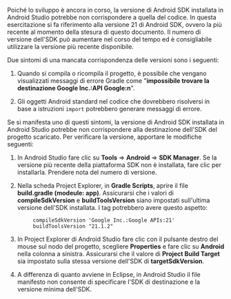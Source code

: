 Poiché lo sviluppo è ancora in corso, la versione di Android SDK installata in Android Studio potrebbe non corrispondere a quella del codice. In questa esercitazione si fa riferimento alla versione 21 di Android SDK, ovvero la più recente al momento della stesura di questo documento. Il numero di versione dell'SDK può aumentare nel corso del tempo ed è consigliabile utilizzare la versione più recente disponibile.

Due sintomi di una mancata corrispondenza delle versioni sono i seguenti:

1. Quando si compila o ricompila il progetto, è possibile che vengano visualizzati messaggi di errore Gradle come "**impossibile trovare la destinazione Google Inc.:API Google:n**".

2. Gli oggetti Android standard nel codice che dovrebbero risolversi in base a istruzioni `import` potrebbero generare messaggi di errore.

Se si manifesta uno di questi sintomi, la versione di Android SDK installata in Android Studio potrebbe non corrispondere alla destinazione dell'SDK del progetto scaricato. Per verificare la versione, apportare le modifiche seguenti:


1. In Android Studio fare clic su **Tools** => **Android** => **SDK Manager**. Se la versione più recente della piattaforma SDK non è installata, fare clic per installarla. Prendere nota del numero di versione.

2. Nella scheda Project Explorer, in **Gradle Scripts**, aprire il file **build.gradle (modeule: app)**. Assicurarsi che i valori di **compileSdkVersion** e **buildToolsVersion** siano impostati sull'ultima versione dell'SDK installata. I tag potrebbero avere questo aspetto:
 
	 	    compileSdkVersion 'Google Inc.:Google APIs:21'
    		buildToolsVersion "21.1.2"
	
3. In Project Explorer di Android Studio fare clic con il pulsante destro del mouse sul nodo del progetto, scegliere **Properties** e fare clic su **Android** nella colonna a sinistra. Assicurarsi che il valore di **Project Build Target** sia impostato sulla stessa versione dell'SDK di **targetSdkVersion**.

4. A differenza di quanto avviene in Eclipse, in Android Studio il file manifesto non consente di specificare l'SDK di destinazione e la versione minima dell'SDK.

<!---HONumber=62-->